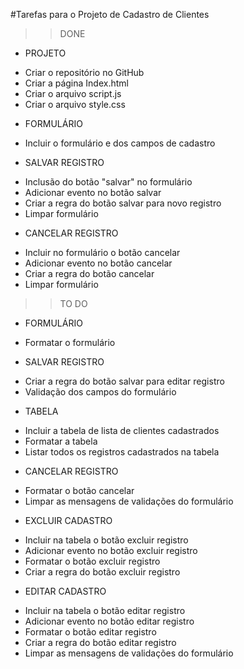 #Tarefas para o Projeto de Cadastro de Clientes

>>>>>>>>>>>>>>>>>>>>>>>>>>>>>>>>>>>>>>>>>>>>>>>>>>>>>>>>>>>>>>
>>DONE
>>>>>>>>>>>>>>>>>>>>>>>>>>>>>>>>>>>>>>>>>>>>>>>>>>>>>>>>>>>>>>

* PROJETO
- Criar o repositório no GitHub
- Criar a página Index.html
- Criar o arquivo script.js
- Criar o arquivo style.css

* FORMULÁRIO
- Incluir o formulário e dos campos de cadastro

* SALVAR REGISTRO
- Inclusão do botão "salvar" no formulário
- Adicionar evento no botão salvar
- Criar a regra do botão salvar para novo registro
- Limpar formulário

* CANCELAR REGISTRO
- Incluir no formulário o botão cancelar
- Adicionar evento no botão cancelar
- Criar a regra do botão cancelar
- Limpar formulário

>>>>>>>>>>>>>>>>>>>>>>>>>>>>>>>>>>>>>>>>>>>>>>>>>>>>>>>>>>>>>>
>>TO DO
>>>>>>>>>>>>>>>>>>>>>>>>>>>>>>>>>>>>>>>>>>>>>>>>>>>>>>>>>>>>>>

* FORMULÁRIO
- Formatar o formulário

* SALVAR REGISTRO
- Criar a regra do botão salvar para editar registro
- Validação dos campos do formulário

* TABELA
- Incluir a tabela de lista de clientes cadastrados
- Formatar a tabela
- Listar todos os registros cadastrados na tabela

* CANCELAR REGISTRO
- Formatar o botão cancelar
- Limpar as mensagens de validações do formulário

* EXCLUIR CADASTRO
- Incluir na tabela o botão excluir registro
- Adicionar evento no botão excluir registro
- Formatar o botão excluir registro
- Criar a regra do botão excluir registro

* EDITAR CADASTRO
- Incluir na tabela o botão editar registro
- Adicionar evento no botão editar registro
- Formatar o botão editar registro
- Criar a regra do botão editar registro
- Limpar as mensagens de validações do formulário
